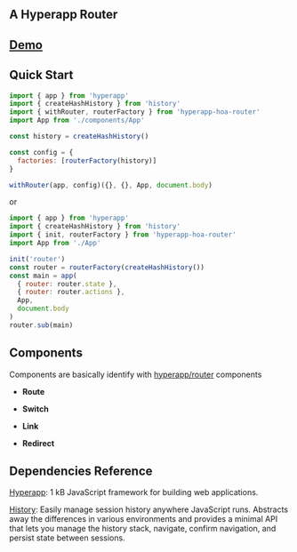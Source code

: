 ## A Hyperapp Router

## [Demo](https://venecy.github.io/router/demo/)

## Quick Start

```js
import { app } from 'hyperapp'
import { createHashHistory } from 'history'
import { withRouter, routerFactory } from 'hyperapp-hoa-router'
import App from './components/App'

const history = createHashHistory()

const config = {
  factories: [routerFactory(history)]
}

withRouter(app, config)({}, {}, App, document.body)
```

or

```js
import { app } from 'hyperapp'
import { createHashHistory } from 'history'
import { init, routerFactory } from 'hyperapp-hoa-router'
import App from './App'

init('router')
const router = routerFactory(createHashHistory())
const main = app(
  { router: router.state },
  { router: router.actions },
  App,
  document.body
)
router.sub(main)
```


## Components

  Components are basically identify with [hyperapp/router](https://github.com/hyperapp/router) components

- **Route**

- **Switch**

- **Link**

- **Redirect**


## Dependencies Reference

[Hyperapp](https://github.com/hyperapp/hyperapp): 1 kB JavaScript framework for building web applications.

[History](https://github.com/ReactTraining/history): Easily manage session history anywhere JavaScript runs. Abstracts away the differences in various environments and provides a minimal API that lets you manage the history stack, navigate, confirm navigation, and persist state between sessions.
